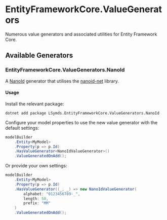 # EntityFrameworkCore.ValueGenerators

Numerous value generators and associated utilities for Entity Framework Core.

## Available Generators

### EntityFrameworkCore.ValueGenerators.NanoId

A [NanoId](https://github.com/ai/nanoid) generator that utilises the [nanoid-net](https://github.com/codeyu/nanoid-net)
library.

#### Usage

Install the relevant package:

```shell
dotnet add package LSymds.EntityFrameworkCore.ValueGenerators.NanoId
```

Configure your model properties to use the new value generator with the default settings:

```csharp
modelBuilder
    .Entity<MyModel>
    .Property(p => p.Id)
    .HasValueGenerator<NanoIdValueGenerator>()
    .ValueGeneratedOnAdd();
```

Or provide your own settings:

```csharp
modelBuilder
    .Entity<MyModel>
    .Property(p => p.Id)
    .HasValueGenerator((_, _) => new NanoIdValueGenerator(
        alphabet: "0123456789-_",
        length: 50,
        prefix: "MM"
    )
    .ValueGeneratedOnAdd();
```


